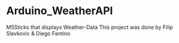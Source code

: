 # Arduino_WeatherAPI
M5Sticks that displays Weather-Data
This project was done by Filip Slavkovic & Diego Fantino
